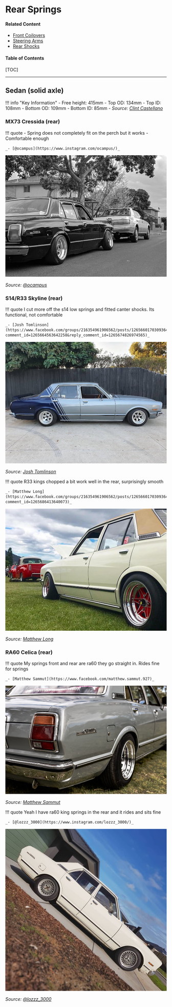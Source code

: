 # Rear Springs

#### Related Content

- [Front Coilovers](front-coilovers.md)
- [Steering Arms](steering-arms.md)
- [Rear Shocks](rear-shocks.md)

#### Table of Contents

[TOC]

---

## Sedan (solid axle)

!!! info "Key Information"
    - Free height: 415mm
    - Top OD: 134mm
    - Top ID: 108mm
    - Bottom OD: 109mm
    - Bottom ID: 85mm
    - _Source: [Clint Castellano](https://www.facebook.com/notes/x3-chassis-cressida-club/x3x4-cressidamark-iichaser-faq/677056622503058/)_

### MX73 Cressida (rear)

!!! quote
    - Spring does not completely fit on the perch but it works
    - Comfortable enough

    _- [@ocampus](https://www.instagram.com/ocampus/)_

![MX73 rear springs on MX32 Cressida](./img/suspension-rear-springs-mx73.jpg)

_Source: [@ocampus](https://www.instagram.com/p/B0a07ZOHYd3/)_

### S14/R33 Skyline (rear)

!!! quote
    I cut more off the s14 low springs and fitted canter shocks. Its functional, not comfortable

    _- [Josh Tomlinson](https://www.facebook.com/groups/216354961906562/posts/1265660170309364?comment_id=1265664563642258&reply_comment_id=1265674826974565)_

![R33/S14 Skyline rear springs on MX32 Cressida](./img/suspension-rear-springs-r33-s14-josh-tomlinson.jpg)

_Source: [Josh Tomlinson](https://www.facebook.com/groups/216354961906562/posts/1265660170309364?comment_id=1265664563642258&reply_comment_id=1265674826974565)_

!!! quote
    R33 kings chopped a bit work well in the rear, surprisingly smooth

    _- [Matthew Long](https://www.facebook.com/groups/216354961906562/posts/1265660170309364/?comment_id=1265686413640073)_

![R33 Skyline rear springs on MX32 Cressida](./img/suspension-rear-springs-r33-matthew-long.jpg)

_Source: [Matthew Long](https://www.facebook.com/groups/216354961906562/posts/1023936224481761?comment_id=1023948557813861)_

### RA60 Celica (rear)

!!! quote
    My springs front and rear are ra60 they go straight in. Rides fine for springs

    _- [Matthew Sammut](https://www.facebook.com/matthew.sammut.927)_

![RA60 Celica rear springs on MX32 Cressida](./img/suspension-rear-springs-ra60-matthew-sammut.jpg)

_Source: [Matthew Sammut](https://www.facebook.com/matthew.sammut.927)_

!!! quote
    Yeah I have ra60 king springs in the rear and it rides and sits fine

    _- [@lozzz_3000](https://www.instagram.com/lozzz_3000/)_

![RA60 Celica rear springs on MX32 Cressida](./img/suspension-rear-springs-lozzz-3000.jpg)

_Source: [@lozzz_3000](https://www.instagram.com/p/BlfbZiEAzYq)_
